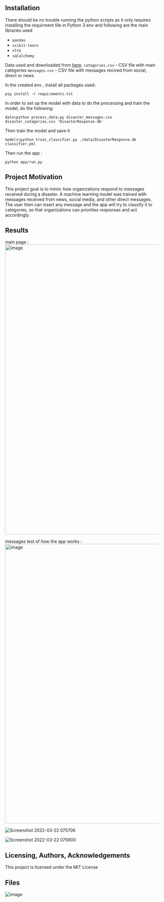 ## Installation <a name="installation"></a>

There should be no trouble running the python scripts as it only requires installing the requirment file in  Python 3 env and following are the main libraries used

* `pandas`
* `scikit-learn`
* `nltk`
* `sqlalchemy`

Data used and downloaded from [here](https://appen.com/datasets-resource-center/).
`categories.csv` - CSV file with main categories 
`messages.csv` - CSV file with messages recived from social, direct or news

In the created env , install all packages used:
```cli
pip install -r requirements.txt
```
In order to set up the model with data to do the processing and train the model, do the following: 

```cli
data\python process_data.py disaster_messages.csv disaster_categories.csv 'DisasterResponse.db'
```
Then train the model and save it

```cli
models\python train_classifier.py ./data/DisasterResponse.db classifier.pkl
```

Then run the app :
```cli
python app/run.py
```
## Project Motivation<a name="motivation"></a>

This project goal is to mimic how organizations respond to messages received during a disaster. 
A machine learning model was trained with messages received from news, social media, and other direct messages.
The user then can insert any message and the app will try to classify it to categories, so that organizations can priorities responses and act accordingly. 

## Results<a name="results"></a>
main page :
<img width="945" alt="image" src="https://user-images.githubusercontent.com/83282165/159465963-ed423f58-60a1-4f0c-ab50-1510f59e16a7.png">

messages test of how the app works :
<img width="911" alt="image" src="https://user-images.githubusercontent.com/83282165/159412931-e87af2da-a7cc-4338-ba36-e1b2efcea030.png">

![Screenshot 2022-03-22 075706](https://user-images.githubusercontent.com/83282165/159412372-7619569e-ec8d-4ae5-abc8-347b4303d0a7.jpg)

![Screenshot 2022-03-22 075900](https://user-images.githubusercontent.com/83282165/159412234-d1e57cdb-0bb0-4236-a63a-e525d0934b0e.jpg)


## Licensing, Authors, Acknowledgements<a name="licensing"></a>

This project is licensed under the MIT License

## Files
![image](https://user-images.githubusercontent.com/83282165/159412005-f1a68f00-c418-4186-a7ec-e6b9fef89c7b.png)

